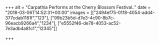 +++
alt = "Carpathia Performs at the Cherry Blossom Festival.."
date = "2018-03-06T14:52:31+00:00"
images = [["2494ef75-0118-4054-add4-377cdab1181f","123"], ["99b23b5d-d7e3-4c90-8b7c-96eacb9266a4","1234"], ["e5552f46-de78-4053-ac52-7e3adb4a81c1","12345"]]

+++
